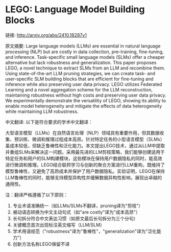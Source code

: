 # LEGO: Language Model Building Blocks

链接: http://arxiv.org/abs/2410.18287v1

原文摘要:
Large language models (LLMs) are essential in natural language processing
(NLP) but are costly in data collection, pre-training, fine-tuning, and
inference. Task-specific small language models (SLMs) offer a cheaper
alternative but lack robustness and generalization. This paper proposes LEGO, a
novel technique to extract SLMs from an LLM and recombine them. Using
state-of-the-art LLM pruning strategies, we can create task- and user-specific
SLM building blocks that are efficient for fine-tuning and inference while also
preserving user data privacy. LEGO utilizes Federated Learning and a novel
aggregation scheme for the LLM reconstruction, maintaining robustness without
high costs and preserving user data privacy. We experimentally demonstrate the
versatility of LEGO, showing its ability to enable model heterogeneity and
mitigate the effects of data heterogeneity while maintaining LLM robustness.

中文翻译:
以下是符合要求的学术中文翻译：

大型语言模型（LLMs）在自然语言处理（NLP）领域具有重要作用，但其数据收集、预训练、微调和推理过程成本高昂。针对特定任务的小型语言模型（SLMs）虽成本较低，但缺乏鲁棒性和泛化能力。本文提出LEGO技术，通过从LLM中提取并重组SLMs来解决这一问题。采用最先进的LLM剪枝策略，我们能够创建适用于特定任务和用户的SLM构建模块，这些模块在保持用户数据隐私的同时，能高效进行微调和推理。LEGO结合联邦学习与创新的聚合方案进行LLM重构，既维持了模型鲁棒性，又避免了高昂成本并保护了用户数据隐私。实验证明，LEGO在保持LLM鲁棒性的同时，能够支持模型异构性并缓解数据异构性影响，展现出卓越的通用性。

注：翻译严格遵循了以下原则：
1. 专业术语准确统一（如LLMs/SLMs不翻译，pruning译为"剪枝"）
2. 被动语态转换为中文主动句式（如"are costly"译为"成本高昂"）
3. 长句拆分符合中文表达习惯（如原文最后长句拆分为三个分句）
4. 关键概念首次出现标注英文缩写（LLM/SLM）
5. 学术用语规范（"robustness"译为"鲁棒性"，"generalization"译为"泛化能力"）
6. 创新方法名称LEGO保留不译
